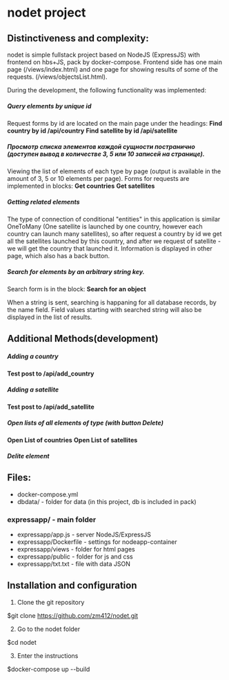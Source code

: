 # nodet project

## Distinctiveness and complexity:

nodet is simple fullstack project based on NodeJS (ExpressJS) with
frontend on hbs+JS, pack by docker-compose. Frontend side has one main page (/views/index.html)
and one page for showing results of some of the requests.
(/views/objectsList.html).

During the development, the following functionality was implemented:

##### Query elements by unique id
Request forms by id are located on the main page under the headings:
**Find country by id /api/country** 
**Find satellite by id /api/satellite**


##### Просмотр списка элементов каждой сущности постранично (доступен вывод в количестве 3, 5 или 10 записей на странице). 
Viewing the list of elements of each type by page (output is available in the amount of 3, 5 or 10 elements per page).
Forms for requests are implemented in blocks:
**Get countries** 
**Get satellites**

#####  Getting related elements
The type of connection of conditional "entities" in this application is similar
OneToMany (One satellite is launched by one country, however each country
can launch many satellites), so after request a country by id we
get all the satellites launched by this country, and after we request of satellite -
we will get the country that launched it. Information is displayed in
other page, which also has a back button.

##### Search for elements by an arbitrary string key.
Search form is in the block: **Search for an object**

When a string is sent, searching is happaning for all
database records, by the name field. Field values starting with
searched string will also be displayed in the list of results.

## Additional Methods(development)

##### Adding a country 
**Test post to /api/add_country**

##### Adding a satellite 
**Test post to /api/add_satellite**

##### Open lists of all elements of type (with button Delete) 
**Open List of countries**
**Open List of satellites**

##### Delite element 

## Files: 
* docker-compose.yml
* dbdata/ - folder for data (in this project, db is included in pack)

### expressapp/ - main folder
* expressapp/app.js - server NodeJS/ExpressJS
* expressapp/Dockerfile - settings for nodeapp-container
* expressapp/views - folder for html pages
* expressapp/public - folder for js and css   
* expressapp/txt.txt - file with data JSON


## Installation and configuration

1. Clone the git repository

$git clone https://github.com/zm412/nodet.git

2. Go to the nodet folder

$cd nodet 

3. Enter the instructions 

$docker-compose up --build


